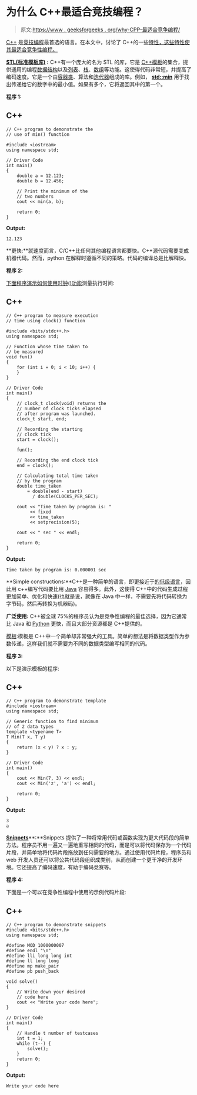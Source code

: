 # 为什么 C++最适合竞技编程？

> 原文:[https://www . geeksforgeeks . org/why-CPP-最适合竞争编程/](https://www.geeksforgeeks.org/why-cpp-is-best-for-competitive-programming/)

[C++](https://www.geeksforgeeks.org/c-plus-plus/) 是[竞技编程](https://www.geeksforgeeks.org/how-to-begin-with-competitive-programming/)最首选的语言。在本文中，讨论了 C++的一些[特性，这些特性使其最适合竞争性编程。](https://www.geeksforgeeks.org/features-of-c/)

[**STL(标准模板库)**](https://www.geeksforgeeks.org/the-c-standard-template-library-stl/) **:** C++有一个庞大的名为 STL 的库，它是 [C++模板](https://www.geeksforgeeks.org/templates-cpp/)的集合，提供通用的编程[数据结构](https://www.geeksforgeeks.org/data-structures/)以及[列表](https://www.geeksforgeeks.org/linked-list-set-1-introduction/)、[栈](https://www.geeksforgeeks.org/stack-data-structure/)、[数组](https://www.geeksforgeeks.org/introduction-to-arrays/)等功能。这使得代码非常短，并提高了编码速度。它是一个由[容器类](https://www.geeksforgeeks.org/containers-cpp-stl/)、算法和[迭代器](https://www.geeksforgeeks.org/iterators-c-stl/)组成的库。例如， [**std::min**](https://www.geeksforgeeks.org/stdmin-in-cpp/) 用于找出传递给它的数字中的最小值。如果有多个，它将返回其中的第一个。

**程序 1:**

## C++

```
// C++ program to demonstrate the
// use of min() function

#include <iostream>
using namespace std;

// Driver Code
int main()
{
    double a = 12.123;
    double b = 12.456;

    // Print the minimum of the
    // two numbers
    cout << min(a, b);

    return 0;
}
```

**Output:** 

```
12.123
```

**更快:**就速度而言，C/C++比任何其他编程语言都要快。C++源代码需要变成机器代码。然而，python 在解释时遵循不同的策略。代码的编译总是比解释快。

**程序 2:**

[下面程序演示如何使用时钟()功能](https://www.geeksforgeeks.org/measure-execution-time-with-high-precision-in-c-c/)测量执行时间:

## C++

```
// C++ program to measure execution
// time using clock() function

#include <bits/stdc++.h>
using namespace std;

// Function whose time taken to
// be measured
void fun()
{
    for (int i = 0; i < 10; i++) {
    }
}

// Driver Code
int main()
{
    // clock_t clock(void) returns the
    // number of clock ticks elapsed
    // after program was launched.
    clock_t start, end;

    // Recording the starting
    // clock tick
    start = clock();

    fun();

    // Recording the end clock tick
    end = clock();

    // Calculating total time taken
    // by the program
    double time_taken
        = double(end - start)
          / double(CLOCKS_PER_SEC);

    cout << "Time taken by program is: "
         << fixed
         << time_taken
         << setprecision(5);

    cout << " sec " << endl;

    return 0;
}
```

**Output:** 

```
Time taken by program is: 0.000001 sec
```

**Simple constructions:**C++是一种简单的语言，即更接近于[的低级语言](https://www.geeksforgeeks.org/difference-between-high-level-and-low-level-languages/)，因此用 c++编写代码要比用 [Java](https://www.geeksforgeeks.org/java/) 容易得多。此外，这使得 C++中的代码生成过程更加简单、优化和快速(也就是说，就像在 Java 中一样，不需要先将代码转换为字节码，然后再转换为机器码)。

**广泛使用:** C++被全球 75%的程序员认为是竞争性编程的最佳选择，因为它通常比 Java 和 [Python](https://www.geeksforgeeks.org/python-programming-language/) 更快，而且大部分资源都是 C++提供的。

[模板](https://www.geeksforgeeks.org/templates-cpp/):模板是 C++中一个简单却非常强大的工具。简单的想法是将数据类型作为参数传递，这样我们就不需要为不同的数据类型编写相同的代码。

**程序 3:**

以下是演示模板的程序:

## C++

```
// C++ program to demonstrate template
#include <iostream>
using namespace std;

// Generic function to find minimum
// of 2 data types
template <typename T>
T Min(T x, T y)
{
    return (x < y) ? x : y;
}

// Driver Code
int main()
{
    cout << Min(7, 3) << endl;
    cout << Min('z', 'a') << endl;

    return 0;
}
```

**Output:** 

```
3
a
```

[**Snippets**](https://www.geeksforgeeks.org/custom-c-user-snippet-in-visual-studio-code/)**:**Snippets 提供了一种将常用代码或函数实现为更大代码段的简单方法。程序员不用一遍又一遍地重写相同的代码，而是可以将代码保存为一个代码片段，并简单地将代码片段拖放到任何需要的地方。通过使用代码片段，程序员和 web 开发人员还可以将公共代码段组织成类别，从而创建一个更干净的开发环境。它还提高了编码速度，有助于编码竞赛等。

**程序 4:**

下面是一个可以在竞争性编程中使用的示例代码片段:

## C++

```
// C++ program to demonstrate snippets
#include <bits/stdc++.h>
using namespace std;

#define MOD 1000000007
#define endl "\n"
#define lli long long int
#define ll long long
#define mp make_pair
#define pb push_back

void solve()
{
    // Write down your desired
    // code here
    cout << "Write your code here";
}

// Driver Code
int main()
{
    // Handle t number of testcases
    int t = 1;
    while (t--) {
        solve();
    }
    return 0;
}
```

**Output:** 

```
Write your code here
```